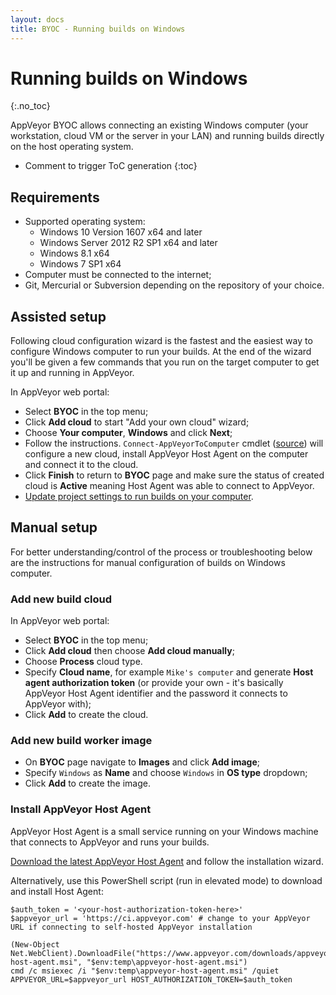 ```yaml
---
layout: docs
title: BYOC - Running builds on Windows
---
```


<!-- markdownlint-disable MD022 MD032 -->
# Running builds on Windows
{:.no_toc}

AppVeyor BYOC allows connecting an existing Windows computer (your workstation, cloud VM or the server in your LAN) and running builds directly on the host operating system.

* Comment to trigger ToC generation
{:toc}
<!-- markdownlint-enable MD022 MD032 -->

## Requirements

* Supported operating system:
    * Windows 10 Version 1607 x64 and later
    * Windows Server 2012 R2 SP1 x64 and later
    * Windows 8.1 x64
    * Windows 7 SP1 x64
* Computer must be connected to the internet;
* Git, Mercurial or Subversion depending on the repository of your choice.

## Assisted setup

Following cloud configuration wizard is the fastest and the easiest way to configure Windows computer to run your builds. At the end of the wizard you'll be given a few commands that you run on the target computer to get it up and running in AppVeyor.

In AppVeyor web portal:

* Select **BYOC** in the top menu;
* Click **Add cloud** to start "Add your own cloud" wizard;
* Choose **Your computer**, **Windows** and click **Next**;
* Follow the instructions. `Connect-AppVeyorToComputer` cmdlet ([source](https://github.com/appveyor/build-images/blob/master/Connect-AppVeyorToComputer.ps1)) will configure a new cloud, install AppVeyor Host Agent on the computer and connect it to the cloud.
* Click **Finish** to return to **BYOC** page and make sure the status of created cloud is **Active** meaning Host Agent was able to connect to AppVeyor.
* [Update project settings to run builds on your computer](/docs/byoc/#routing-builds-to-your-cloud).

## Manual setup

For better understanding/control of the process or troubleshooting below are the instructions for manual configuration of builds on Windows computer.

### Add new build cloud

In AppVeyor web portal:

* Select **BYOC** in the top menu;
* Click **Add cloud** then choose **Add cloud manually**;
* Choose **Process** cloud type.
* Specify **Cloud name**, for example `Mike's computer` and generate **Host agent authorization token** (or provide your own - it's basically AppVeyor Host Agent identifier and the password it connects to AppVeyor with);
* Click **Add** to create the cloud.

### Add new build worker image

* On **BYOC** page navigate to **Images** and click **Add image**;
* Specify `Windows` as **Name** and choose `Windows` in **OS type** dropdown;
* Click **Add** to create the image.

### Install AppVeyor Host Agent

AppVeyor Host Agent is a small service running on your Windows machine that connects to AppVeyor and runs your builds.

[Download the latest AppVeyor Host Agent](https://www.appveyor.com/downloads/appveyor/appveyor-host-agent.msi) and follow the installation wizard.

Alternatively, use this PowerShell script (run in elevated mode) to download and install Host Agent:

```posh
$auth_token = '<your-host-authorization-token-here>'
$appveyor_url = 'https://ci.appveyor.com' # change to your AppVeyor URL if connecting to self-hosted AppVeyor installation

(New-Object Net.WebClient).DownloadFile("https://www.appveyor.com/downloads/appveyor/appveyor-host-agent.msi", "$env:temp\appveyor-host-agent.msi")
cmd /c msiexec /i "$env:temp\appveyor-host-agent.msi" /quiet APPVEYOR_URL=$appveyor_url HOST_AUTHORIZATION_TOKEN=$auth_token
```


